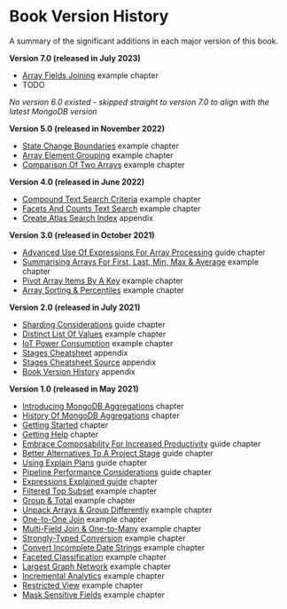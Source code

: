# Book Version History

A summary of the significant additions in each major version of this book.

__Version 7.0 (released in July 2023)__
* [Array Fields Joining](../examples/array-manipulations/array-fields-joining.md) example chapter
* TODO

_No version 6.0 existed - skipped straight to version 7.0 to align with the latest MongoDB version_

__Version 5.0 (released in November 2022)__
* [State Change Boundaries](../examples/time-series/state-change-boundaries.md) example chapter
* [Array Element Grouping](../examples/array-manipulations/array-element-grouping.md) example chapter
* [Comparison Of Two Arrays](../examples/array-manipulations/comparison-of-two-arrays.md) example chapter

__Version 4.0 (released in June 2022)__
* [Compound Text Search Criteria](../examples/full-text-search/compound-text-search.md) example chapter
* [Facets And Counts Text Search](../examples/full-text-search/facets-and-counts-text-search.md) example chapter
* [Create Atlas Search Index](create-search-index.md) appendix

__Version 3.0 (released in October 2021)__
* [Advanced Use Of Expressions For Array Processing](../guides/advanced-arrays.md) guide chapter
* [Summarising Arrays For First, Last, Min, Max & Average](../examples/array-manipulations/array-high-low-avg.md) example chapter
* [Pivot Array Items By A Key](../examples/array-manipulations/pivot-array-items.md) example chapter
* [Array Sorting & Percentiles](../examples/array-manipulations/array-sort-percentiles.md) example chapter

__Version 2.0 (released in July 2021)__
* [Sharding Considerations](../guides/sharding.md) guide chapter
* [Distinct List Of Values](../examples/foundational/distinct-values.md) example chapter
* [IoT Power Consumption](../examples/time-series/iot-power-consumption.md) example chapter
* [Stages Cheatsheet](cheatsheet.md) appendix
* [Stages Cheatsheet Source](cheatsheet-source.md) appendix
* [Book Version History](book-history.md) appendix

__Version 1.0 (released in May 2021)__
* [Introducing MongoDB Aggregations](../intro/introducing-aggregations.md) chapter
* [History Of MongoDB Aggregations](../intro/history.md) chapter
* [Getting Started](../intro/getting-started.md) chapter
* [Getting Help](../intro/getting-help.md) chapter
* [Embrace Composability For Increased Productivity](../guides/composibility.md) guide chapter
* [Better Alternatives To A Project Stage](../guides/project.md) guide chapter
* [Using Explain Plans](../guides/explain.md) guide chapter
* [Pipeline Performance Considerations](../guides/performance.md) guide chapter
* [Expressions Explained guide](../guides/expressions.md) chapter
* [Filtered Top Subset](../examples/foundational/filtered-top-subset.md) example chapter
* [Group & Total](../examples/foundational/group-and-total.md) example chapter
* [Unpack Arrays & Group Differently](../examples/foundational/unpack-array-group-differently.md) example chapter
* [One-to-One Join](../examples/joining/one-to-one-join.md) example chapter
* [Multi-Field Join & One-to-Many](../examples/joining/multi-one-to-many.md) example chapter
* [Strongly-Typed Conversion](../examples/type-convert/convert-to-strongly-typed.md) example chapter
* [Convert Incomplete Date Strings](../examples/type-convert/convert-incomplete-dates.md) example chapter
* [Faceted Classification](../examples/trend-analysis/faceted-classifications.md) example chapter
* [Largest Graph Network](../examples/trend-analysis/largest-graph-network.md) example chapter
* [Incremental Analytics](../examples/trend-analysis/incremental-analytics.md) example chapter
* [Restricted View](../examples/securing-data/restricted-view.md) example chapter
* [Mask Sensitive Fields](../examples/securing-data/mask-sensitive-fields.md) example chapter

